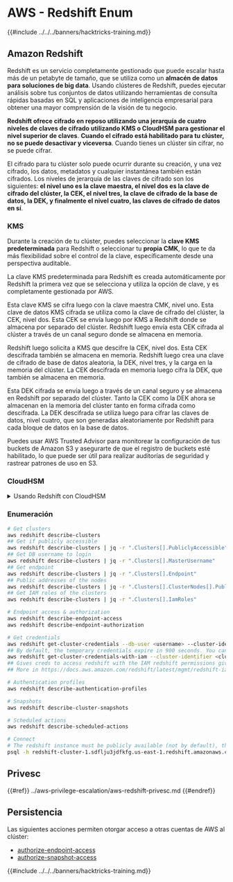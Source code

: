 # AWS - Redshift Enum

{{#include ../../../banners/hacktricks-training.md}}

## Amazon Redshift

Redshift es un servicio completamente gestionado que puede escalar hasta más de un petabyte de tamaño, que se utiliza como un **almacén de datos para soluciones de big data**. Usando clústeres de Redshift, puedes ejecutar análisis sobre tus conjuntos de datos utilizando herramientas de consulta rápidas basadas en SQL y aplicaciones de inteligencia empresarial para obtener una mayor comprensión de la visión de tu negocio.

**Redshift ofrece cifrado en reposo utilizando una jerarquía de cuatro niveles de claves de cifrado utilizando KMS o CloudHSM para gestionar el nivel superior de claves**. **Cuando el cifrado está habilitado para tu clúster, no se puede desactivar y viceversa**. Cuando tienes un clúster sin cifrar, no se puede cifrar.

El cifrado para tu clúster solo puede ocurrir durante su creación, y una vez cifrado, los datos, metadatos y cualquier instantánea también están cifrados. Los niveles de jerarquía de las claves de cifrado son los siguientes: **el nivel uno es la clave maestra, el nivel dos es la clave de cifrado del clúster, la CEK, el nivel tres, la clave de cifrado de la base de datos, la DEK, y finalmente el nivel cuatro, las claves de cifrado de datos en sí**.

### KMS

Durante la creación de tu clúster, puedes seleccionar la **clave KMS predeterminada** para Redshift o seleccionar tu **propia CMK**, lo que te da más flexibilidad sobre el control de la clave, específicamente desde una perspectiva auditable.

La clave KMS predeterminada para Redshift es creada automáticamente por Redshift la primera vez que se selecciona y utiliza la opción de clave, y es completamente gestionada por AWS.

Esta clave KMS se cifra luego con la clave maestra CMK, nivel uno. Esta clave de datos KMS cifrada se utiliza como la clave de cifrado del clúster, la CEK, nivel dos. Esta CEK se envía luego por KMS a Redshift donde se almacena por separado del clúster. Redshift luego envía esta CEK cifrada al clúster a través de un canal seguro donde se almacena en memoria.

Redshift luego solicita a KMS que descifre la CEK, nivel dos. Esta CEK descifrada también se almacena en memoria. Redshift luego crea una clave de cifrado de base de datos aleatoria, la DEK, nivel tres, y la carga en la memoria del clúster. La CEK descifrada en memoria luego cifra la DEK, que también se almacena en memoria.

Esta DEK cifrada se envía luego a través de un canal seguro y se almacena en Redshift por separado del clúster. Tanto la CEK como la DEK ahora se almacenan en la memoria del clúster tanto en forma cifrada como descifrada. La DEK descifrada se utiliza luego para cifrar las claves de datos, nivel cuatro, que son generadas aleatoriamente por Redshift para cada bloque de datos en la base de datos.

Puedes usar AWS Trusted Advisor para monitorear la configuración de tus buckets de Amazon S3 y asegurarte de que el registro de buckets esté habilitado, lo que puede ser útil para realizar auditorías de seguridad y rastrear patrones de uso en S3.

### CloudHSM

<details>

<summary>Usando Redshift con CloudHSM</summary>

Al trabajar con CloudHSM para realizar tu cifrado, primero debes establecer una conexión de confianza entre tu cliente HSM y Redshift mientras usas certificados de cliente y servidor.

Esta conexión es necesaria para proporcionar comunicaciones seguras, permitiendo que las claves de cifrado se envíen entre tu cliente HSM y tus clústeres de Redshift. Usando un par de claves privadas y públicas generadas aleatoriamente, Redshift crea un certificado de cliente público, que es cifrado y almacenado por Redshift. Este debe ser descargado y registrado en tu cliente HSM, y asignado a la partición HSM correcta.

Debes configurar Redshift con los siguientes detalles de tu cliente HSM: la dirección IP del HSM, el nombre de la partición HSM, la contraseña de la partición HSM y el certificado público del servidor HSM, que es cifrado por CloudHSM usando una clave maestra interna. Una vez que se ha proporcionado esta información, Redshift confirmará y verificará que puede conectarse y acceder a la partición de desarrollo.

Si tus políticas de seguridad internas o controles de gobernanza dictan que debes aplicar rotación de claves, entonces esto es posible con Redshift, permitiéndote rotar claves de cifrado para clústeres cifrados; sin embargo, debes ser consciente de que durante el proceso de rotación de claves, hará que un clúster no esté disponible por un período de tiempo muy corto, por lo que es mejor rotar claves solo cuando sea necesario, o si sientes que pueden haber sido comprometidas.

Durante la rotación, Redshift rotará la CEK para tu clúster y para cualquier respaldo de ese clúster. Rotará una DEK para el clúster, pero no es posible rotar una DEK para las instantáneas almacenadas en S3 que han sido cifradas usando la DEK. Pondrá al clúster en un estado de 'rotando claves' hasta que el proceso se complete, momento en el cual el estado volverá a 'disponible'.

</details>

### Enumeración
```bash
# Get clusters
aws redshift describe-clusters
## Get if publicly accessible
aws redshift describe-clusters | jq -r ".Clusters[].PubliclyAccessible"
## Get DB username to login
aws redshift describe-clusters | jq -r ".Clusters[].MasterUsername"
## Get endpoint
aws redshift describe-clusters | jq -r ".Clusters[].Endpoint"
## Public addresses of the nodes
aws redshift describe-clusters | jq -r ".Clusters[].ClusterNodes[].PublicIPAddress"
## Get IAM roles of the clusters
aws redshift describe-clusters | jq -r ".Clusters[].IamRoles"

# Endpoint access & authorization
aws redshift describe-endpoint-access
aws redshift describe-endpoint-authorization

# Get credentials
aws redshift get-cluster-credentials --db-user <username> --cluster-identifier <cluster-id>
## By default, the temporary credentials expire in 900 seconds. You can optionally specify a duration between 900 seconds (15 minutes) and 3600 seconds (60 minutes).
aws redshift get-cluster-credentials-with-iam --cluster-identifier <cluster-id>
## Gives creds to access redshift with the IAM redshift permissions given to the current AWS account
## More in https://docs.aws.amazon.com/redshift/latest/mgmt/redshift-iam-access-control-identity-based.html

# Authentication profiles
aws redshift describe-authentication-profiles

# Snapshots
aws redshift describe-cluster-snapshots

# Scheduled actions
aws redshift describe-scheduled-actions

# Connect
# The redshift instance must be publicly available (not by default), the sg need to allow inbounds connections to the port and you need creds
psql -h redshift-cluster-1.sdflju3jdfkfg.us-east-1.redshift.amazonaws.com -U admin -d dev -p 5439
```
## Privesc

{{#ref}}
../aws-privilege-escalation/aws-redshift-privesc.md
{{#endref}}

## Persistencia

Las siguientes acciones permiten otorgar acceso a otras cuentas de AWS al clúster:

- [authorize-endpoint-access](https://docs.aws.amazon.com/cli/latest/reference/redshift/authorize-endpoint-access.html)
- [authorize-snapshot-access](https://docs.aws.amazon.com/cli/latest/reference/redshift/authorize-snapshot-access.html)

{{#include ../../../banners/hacktricks-training.md}}

